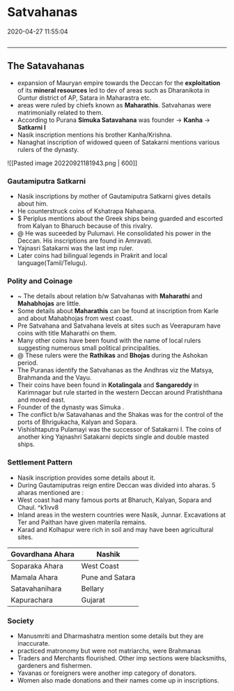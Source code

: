# Satvahanas
2020-04-27 11:55:04

```toc
```
---


## The Satavahanas 
-   expansion of Mauryan empire towards the Deccan for the **exploitation** of its **mineral resources** led to dev of areas such as Dharanikota in Guntur district of AP, Satara in Maharastra etc.
-   areas were ruled by chiefs known as **Maharathis**. Satvahanas were matrimonially related to them.
-   According to Purana **Simuka Satavahana** was founder -> **Kanha** -> **Satkarni I** 
-   Nasik inscription mentions his brother Kanha/Krishna.
-   Nanaghat inscription of widowed queen of Satakarni mentions various rulers of the dynasty.

![[Pasted image 20220921181943.png | 600]]

### Gautamiputra Satkarni
-   Nasik inscriptions by mother of Gautamiputra Satkarni gives details about him.
-   He counterstruck coins of Kshatrapa Nahapana.
- $   Periplus mentions about the Greek ships being guarded and escorted from Kalyan to Bharuch because of this rivalry.
- @  He was suceeded by Pulumavi. He consolidated his power in the Deccan. His inscriptions are found in Amravati.
-   Yajnasri Satakarni was the last imp ruler.
-   Later coins had bilingual legends in Prakrit and local language(Tamil/Telugu).

### Polity and Coinage
- ~   The details about relation b/w Satvahanas with **Maharathi** and **Mahabhojas** are little.
-   Some details about **Maharathis** can be found at inscription from Karle and about Mahabhojas from west coast.
-   Pre Satvahana and Satvahana levels at sites such as Veerapuram have coins with title Maharathi on them.
-   Many other coins have been found with the name of local rulers suggesting numerous small political principalities.
- @   These rulers were the **Rathikas** and **Bhojas** during the Ashokan period.
-   The Puranas identify the Satvahanas as the Andhras viz the Matsya, Brahmanda and the Vayu.
-   Their coins have been found in **Kotalingala** and **Sangareddy** in Karimnagar but rule started in the western Deccan around Pratishthana and moved east.
-   Founder of the dynasty was Simuka .
-   The conflict b/w Satavahanas and the Shakas was for the control of the ports of Bhrigukacha, Kalyan and Sopara.
-   Vishishtaputra Pulamayi was the successor of Satakarni I. The coins of another king Yajnashri Satakarni depicts single and double masted ships.

### Settlement Pattern 
-   Nasik inscription provides some details about it.
-   During Gautamiputras reign entire Deccan was divided into aharas. 5 aharas mentioned are : 
 -  West coast had many famous ports at Bharuch, Kalyan, Sopara and Chaul. ^k1ivv8
-   Inland areas in the western countries were Nasik, Junnar. Excavations at Ter and Paithan have given materila remains.
-   Karad and Kolhapur were rich in soil and may have been agricultural sites.

| Govardhana Ahara | Nashik          |
|------------------|-----------------|
| Soparaka Ahara   | West Coast      |
| Mamala Ahara     | Pune and Satara |
| Satavahanihara   | Bellary         |
| Kapurachara      | Gujarat         |
 
### Society 
-   Manusmriti and Dharmashatra mention some details but they are inaccurate.
-   practiced matronomy but were not matriarchs, were Brahmanas
-   Traders and Merchants flourished. Other imp sections were blacksmiths, gardeners and fishermen.
-   Yavanas or foreigners were another imp category of donators.
-   Women also made donations and their names come up in inscriptions.




